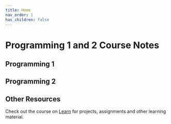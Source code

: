 ```yaml
---
title: Home
nav_order: 1
has_children: false
---
```


# Programming 1 and 2 Course Notes

## Programming 1


## Programming 2


## Other Resources

Check out the course on [Learn](https://learn.rrc.ca) for projects, assignments and other learning material.